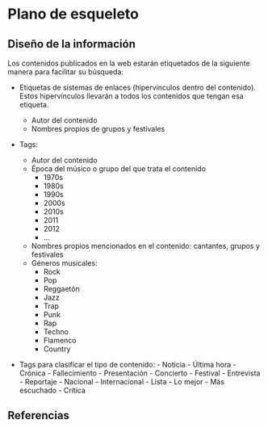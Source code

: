 # Plano de esqueleto
## Diseño de la información
Los contenidos publicados en la web estarán etiquetados de la siguiente manera para facilitar su búsqueda:

- Etiquetas de sistemas de enlaces (hipervínculos dentro del contenido). Estos hipervínculos llevarán a todos los contenidos que tengan esa etiqueta.
	- Autor del contenido
	- Nombres propios de grupos y festivales

- Tags:
	- Autor del contenido
	- Época del músico o grupo del que trata el contenido
		- 1970s
		- 1980s
		- 1990s
		- 2000s
		- 2010s
		- 2011
		- 2012
		- … 
	- Nombres propios mencionados en el contenido: cantantes, grupos y festivales
	- Géneros musicales:
		- Rock
		- Pop
		- Reggaetón
		- Jazz
		- Trap
		- Punk
		- Rap
		- Techno
		- Flamenco
		- Country

- Tags para clasificar el tipo de contenido:
		- Noticia
		- Última hora
		- Crónica
		- Fallecimiento
		- Presentación
		- Concierto
		- Festival
		- Entrevista
		- Reportaje
		- Nacional
		- Internacional
		- Lista
		- Lo mejor
		- Más escuchado
		- Crítica

## Referencias